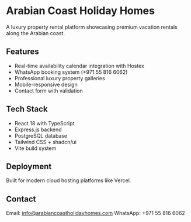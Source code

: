# Arabian Coast Holiday Homes

A luxury property rental platform showcasing premium vacation rentals along the Arabian coast.

## Features

- Real-time availability calendar integration with Hostex
- WhatsApp booking system (+971 55 816 6062)
- Professional luxury property galleries
- Mobile-responsive design
- Contact form with validation

## Tech Stack

- React 18 with TypeScript
- Express.js backend
- PostgreSQL database
- Tailwind CSS + shadcn/ui
- Vite build system

## Deployment

Built for modern cloud hosting platforms like Vercel.

## Contact

Email: info@arabiancoastholidayhomes.com
WhatsApp: +971 55 816 6062
